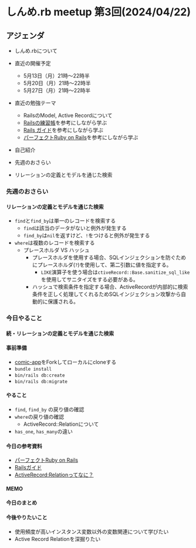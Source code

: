 # しんめ.rb meetup 第3回(2024/04/22)

## アジェンダ

- しんめ.rbについて
- 直近の開催予定
  - 5月13日（月）21時〜22時半
  - 5月20日（月）21時〜22時半
  - 5月27日（月）21時〜22時半

- 直近の勉強テーマ
  - RailsのModel, Active Recordについて
  - [Railsの練習帳](https://zenn.dev/igaiga/books/rails-practice-note/viewer/preface)を参考にしながら学ぶ
  - [Rails ガイド](https://railsguides.jp/active_record_basics.html)を参考にしながら学ぶ
  - [パーフェクトRuby on Rails](https://gihyo.jp/book/2020/978-4-297-11462-6)を参考にしながら学ぶ
- 自己紹介
- 先週のおさらい
- リレーションの定義とモデルを通じた検索

### 先週のおさらい

#### リレーションの定義とモデルを通じた検索

- `find`と`find_by`は単一のレコードを検索する
  - `find`は該当のデータがないと例外が発生する
  - `find_by`は`nil`を返すけど、`!`をつけると例外が発生する
- `where`は複数のレコードを検索する
  - プレースホルダ VS ハッシュ
    - プレースホルダを使用する場合、SQLインジェクションを防ぐためにプレースホルダ(`?`)を使用して、第二引数に値を指定する。
      - `LIKE`演算子を使う場合は`ctiveRecord::Base.sanitize_sql_like`を使用してサニタイズをする必要がある。
    - ハッシュで検索条件を指定する場合、ActiveRecordが内部的に検索条件を正しく処理してくれるためSQLインジェクション攻撃から自動的に保護される。

### 今日やること

#### 続・リレーションの定義とモデルを通じた検索

#### 事前準備

- [comic-app](https://github.com/shinmerb/comic-app)をForkしてローカルにcloneする
- `bundle install`
- `bin/rails db:create`
- `bin/rails db:migrate`

#### やること

- `find`, `find_by` の戻り値の確認
- `where`の戻り値の確認
  - ActiveRecord::Relationについて
- `has_one`, `has_many`の違い

#### 今日の参考資料

- [パーフェクトRuby on Rails](https://gihyo.jp/book/2020/978-4-297-11462-6)
- [Railsガイド](https://railsguides.jp/active_record_querying.html)
- [ActiveRecord:Relationってなに？](https://www.youtube.com/watch?v=gxaB96E-_GQ)

#### MEMO


#### 今日のまとめ


#### 今後やりたいこと

- 使用頻度が高いインスタンス変数以外の変数関連について学びたい
- Active Record Relationを深掘りたい
